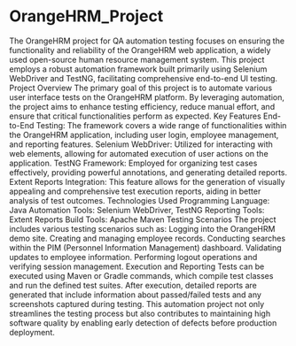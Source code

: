 # OrangeHRM_Project
The OrangeHRM project for QA automation testing focuses on ensuring the functionality and reliability of the OrangeHRM web application, a widely used open-source human resource management system. This project employs a robust automation framework built primarily using Selenium WebDriver and TestNG, facilitating comprehensive end-to-end UI testing.
Project Overview
The primary goal of this project is to automate various user interface tests on the OrangeHRM platform. By leveraging automation, the project aims to enhance testing efficiency, reduce manual effort, and ensure that critical functionalities perform as expected.
Key Features
End-to-End Testing: The framework covers a wide range of functionalities within the OrangeHRM application, including user login, employee management, and reporting features.
Selenium WebDriver: Utilized for interacting with web elements, allowing for automated execution of user actions on the application.
TestNG Framework: Employed for organizing test cases effectively, providing powerful annotations, and generating detailed reports.
Extent Reports Integration: This feature allows for the generation of visually appealing and comprehensive test execution reports, aiding in better analysis of test outcomes.
Technologies Used
Programming Language: Java
Automation Tools: Selenium WebDriver, TestNG
Reporting Tools: Extent Reports
Build Tools: Apache Maven
Testing Scenarios
The project includes various testing scenarios such as:
Logging into the OrangeHRM demo site.
Creating and managing employee records.
Conducting searches within the PIM (Personnel Information Management) dashboard.
Validating updates to employee information.
Performing logout operations and verifying session management.
Execution and Reporting
Tests can be executed using Maven or Gradle commands, which compile test classes and run the defined test suites. After execution, detailed reports are generated that include information about passed/failed tests and any screenshots captured during testing.
This automation project not only streamlines the testing process but also contributes to maintaining high software quality by enabling early detection of defects before production deployment.
